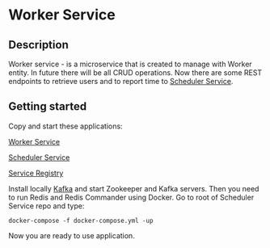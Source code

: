 # Worker Service

## Description
Worker service - is a microservice that is created to manage with Worker entity. In future there will be all CRUD operations. 
Now there are some REST endpoints to retrieve users and to report time to [Scheduler Service](https://github.com/artyomzabotin/Schedule-Service).

## Getting started
Copy and start these applications: 

[Worker Service](https://github.com/artyomzabotin/Worker-Service)

[Scheduler Service](https://github.com/artyomzabotin/Schedule-Service)

[Service Registry](https://github.com/artyomzabotin/Service-Registry)

Install locally [Kafka](https://kafka.apache.org/downloads) and start Zookeeper and Kafka servers. Then you need to run Redis and Redis Commander using Docker. Go to root of Scheduler Service repo and type:

````
docker-compose -f docker-compose.yml -up
````

Now you are ready to use application.

